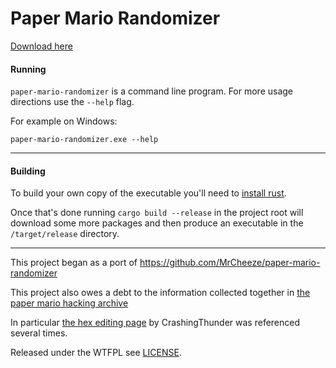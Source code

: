 # Paper Mario Randomizer

[Download here](https://github.com/Ryan1729/paper-mario-randomizer/releases/latest)

#### Running

`paper-mario-randomizer` is a command line program. For more usage directions use the `--help` flag.

For example on Windows:
```
paper-mario-randomizer.exe --help
``` 

____

#### Building

To build your own copy of the executable you'll need to [install rust](https://doc.rust-lang.org/book/ch01-01-installation.html).

Once that's done running `cargo build --release` in the project root will download some more packages and then produce an executable in the `/target/release` directory.  
____

This project began as a port of https://github.com/MrCheeze/paper-mario-randomizer

This project also owes a debt to the information collected together in [the paper mario hacking archive](http://papermariohackingarchive.com/)

In particular [the hex editing page](http://papermariohackingarchive.com/downloads/PM64_Hex.txt) by CrashingThunder was referenced several times.

Released under the WTFPL see [LICENSE](./LICENSE).
